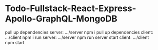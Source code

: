 # Todo-Fullstack-React-Express-Apollo-GraphQL-MongoDB
pull up dependencies server: .../server npm i
pull up dependencies client: .../client npm i
run server: .../server npm run server
start client: .../client npm start
